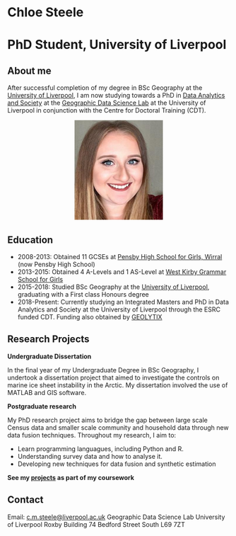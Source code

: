# Chloe Steele
# PhD Student, University of Liverpool

## About me

After successful completion of my degree in BSc Geography at the [University of Liverpool](https://www.liverpool.ac.uk/), I am now studying towards a PhD in [Data Analytics and Society](https://datacdt.org/) at the [Geographic Data Science Lab](https://www.liverpool.ac.uk/geographic-data-science/) at the University of Liverpool in conjunction with the Centre for Doctoral Training (CDT).

<p align="center">
  <img width="200" height="225" src="201097149.jpg">
</p>

## Education

* 2008-2013: Obtained 11 GCSEs at [Pensby High School for Girls, Wirral](http://www.pensbyhighschool.org) (now Pensby High School)
* 2013-2015: Obtained 4 A-Levels and 1 AS-Level at [West Kirby Grammar School for Girls](http://www.westkirby-grammar.wirral.sch.uk)
* 2015-2018: Studied BSc Geography at the [University of Liverpool](https://www.liverpool.ac.uk), graduating with a First class Honours degree
* 2018-Present: Currently studying an Integrated Masters and PhD in Data Analytics and Society at the University of Liverpool through the ESRC funded CDT. Funding also obtained by [GEOLYTIX](https://geolytix.co.uk)

## Research Projects

**Undergraduate Dissertation**

In the final year of my Undergraduate Degree in BSc Geography, I undertook a dissertation project that aimed to investigate the controls on marine ice sheet instability in the Arctic. My dissertation involved the use of MATLAB and GIS software.

**Postgraduate research**

My PhD research project aims to bridge the gap between large scale Census data and smaller scale community and household data through new data fusion techniques. Throughout my research, I aim to:
* Learn programming languagues, including Python and R.
* Understanding survey data and how to analyse it.
* Developing new techniques for data fusion and synthetic estimation

**See my [projects]() as part of my coursework**

## Contact

Email: c.m.steele@liverpool.ac.uk
Geographic Data Science Lab
University of Liverpool
Roxby Building
74 Bedford Street South
L69 7ZT
